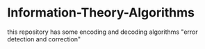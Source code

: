 # Information-Theory-Algorithms
this repository has some encoding and decoding algorithms "error detection and correction"
